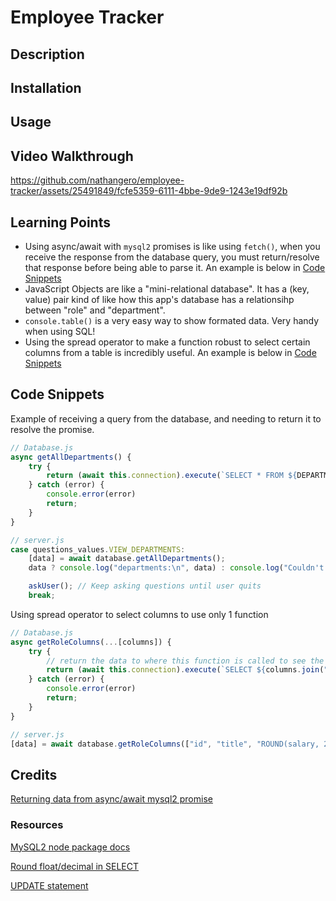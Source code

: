 # Employee Tracker

## Description


## Installation


## Usage


## Video Walkthrough

https://github.com/nathangero/employee-tracker/assets/25491849/fcfe5359-6111-4bbe-9de9-1243e19df92b


## Learning Points

* Using async/await with `mysql2` promises is like using `fetch()`, when you receive the response from the database query, you must return/resolve that response before being able to parse it. An example is below in [Code Snippets](#code-snippets)
* JavaScript Objects are like a "mini-relational database". It has a (key, value) pair kind of like how this app's database has a relationsihp between "role" and "department".
* `console.table()` is a very easy way to show formated data. Very handy when using SQL!
* Using the spread operator to make a function robust to select certain columns from a table is incredibly useful. An example is below in [Code Snippets](#code-snippets)

## Code Snippets

Example of receiving a query from the database, and needing to return it to resolve the promise.
```js
// Database.js
async getAllDepartments() {
    try {
        return (await this.connection).execute(`SELECT * FROM ${DEPARTMENT}`);
    } catch (error) {
        console.error(error)
        return;
    }
}

// server.js
case questions_values.VIEW_DEPARTMENTS:
    [data] = await database.getAllDepartments();
    data ? console.log("departments:\n", data) : console.log("Couldn't read from department table");

    askUser(); // Keep asking questions until user quits
    break;
```

Using spread operator to select columns to use only 1 function
```js
// Database.js
async getRoleColumns(...[columns]) {
    try {
        // return the data to where this function is called to see the db data
        return (await this.connection).execute(`SELECT ${columns.join(",")} FROM ${ROLE}`);
    } catch (error) {
        console.error(error)
        return;
    }
}

// server.js
[data] = await database.getRoleColumns(["id", "title", "ROUND(salary, 2) as salary", "department_id"]);

```

## Credits

[Returning data from async/await mysql2 promise](https://www.reddit.com/r/node/comments/l50xvc/help_with_mysql2_promises_and_asyncawait/gkrxy9t/?utm_source=share&utm_medium=web3x&utm_name=web3xcss&utm_term=1&utm_content=share_button)

### Resources

[MySQL2 node package docs](https://www.npmjs.com/package/mysql2)

[Round float/decimal in SELECT](https://www.w3schools.com/sql/func_mysql_round.asp)

[UPDATE statement](https://www.w3schools.com/sql/sql_update.asp)
